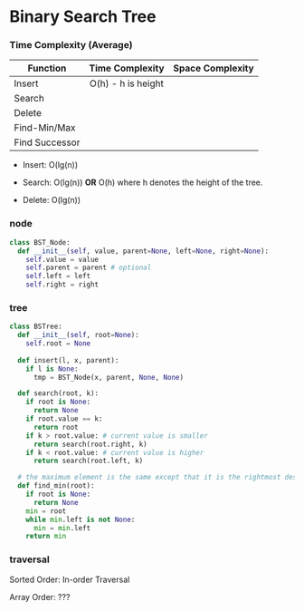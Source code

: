 # Binary Search Tree

### Time Complexity (Average)

| Function      | Time Complexity   | Space Complexity |
| ------------- |:-----------------:|:----------------:|
| Insert        | O(h) - h is height|                  |
| Search        |                   |                  |
| Delete        |                   |                  |
| Find-Min/Max  |                   |                  |
| Find Successor|                   |                  |


- Insert: O(lg(n))

- Search: O(lg(n)) **OR** O(h) where h denotes the height of the tree.

- Delete: O(lg(n))

### node
```python
class BST_Node:
  def __init__(self, value, parent=None, left=None, right=None):
    self.value = value
    self.parent = parent # optional
    self.left = left
    self.right = right
```

### tree

```python
class BSTree:
  def __init__(self, root=None):
    self.root = None
  
  def insert(l, x, parent):
    if l is None:
      tmp = BST_Node(x, parent, None, None)

  def search(root, k):
    if root is None:
      return None
    if root.value == k:
      return root
    if k > root.value: # current value is smaller
      return search(root.right, k)
    if k < root.value: # current value is higher
      return search(root.left, k)

  # the maximum element is the same except that it is the rightmost descendent of the root
  def find_min(root):
    if root is None:
      return None
    min = root
    while min.left is not None:
      min = min.left
    return min
```

### traversal

Sorted Order: In-order Traversal

Array Order: ???
